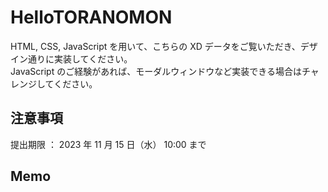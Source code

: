 # HelloTORANOMON
HTML, CSS, JavaScript を用いて、こちらの XD データをご覧いただき、デザイン通りに実装してください。  
JavaScript のご経験があれば、モーダルウィンドウなど実装できる場合はチャレンジしてください。 
## 注意事項
提出期限 ： 2023 年 11 月 15 日（水） 10:00 まで

## Memo

